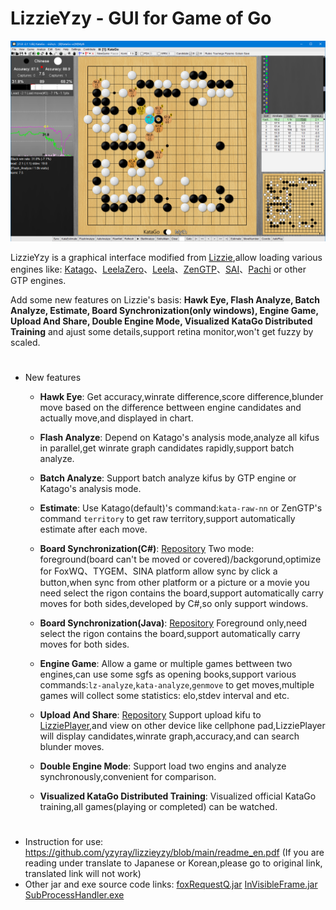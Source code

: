 # LizzieYzy - GUI for Game of Go
![screenshot_en](/screenshot_en.png?raw=true)

LizzieYzy is a graphical interface modified from [Lizzie](https://github.com/featurecat/lizzie),allow loading various engines like: [Katago](https://github.com/lightvector/KataGo)、[LeelaZero](https://github.com/leela-zero/leela-zero)、[Leela](https://github.com/gcp/Leela)、[ZenGTP](https://github.com/yzyray/ZenGTP)、[SAI](http://sai.unich.it)、[Pachi](https://github.com/pasky/pachi) or other GTP engines.

Add some new features on Lizzie's basis: **Hawk Eye, Flash Analyze, Batch Analyze, Estimate, Board Synchronization(only windows), Engine Game, Upload And Share, Double Engine Mode, Visualized KataGo Distributed Training** and ajust some details,support retina monitor,won't get fuzzy by scaled.
#
* New features

  * **Hawk Eye**: Get accuracy,winrate difference,score difference,blunder move based on the difference bettween engine candidates and actually move,and displayed in chart.

  * **Flash Analyze**: Depend on Katago's analysis mode,analyze all kifus in parallel,get winrate graph candidates rapidly,support batch analyze.

  * **Batch Analyze**: Support batch analyze kifus by GTP engine or Katago's analysis mode.

  * **Estimate**: Use Katago(default)'s command:`kata-raw-nn` or ZenGTP's command `territory` to get raw territory,support automatically estimate after each move.

  * **Board Synchronization(C#)**: [Repository](https://github.com/yzyray/readboard) Two mode: foreground(board can't be moved or covered)/backgorund,optimize for FoxWQ、TYGEM、SINA platform allow sync by click a button,when sync from other platform or a picture or a movie you need select the rigon contains the board,support automatically carry moves for both sides,developed by C#,so only support windows.

  * **Board Synchronization(Java)**: [Repository](https://github.com/yzyray/readboard_Boofcv) Foreground only,need select the rigon contains the board,support automatically carry moves for both sides.

  * **Engine Game**: Allow a game or multiple games bettween two engines,can use some sgfs as opening books,support various commands:`lz-analyze`,`kata-analyze`,`genmove` to get moves,multiple games will collect some statistics: elo,stdev interval and etc.

  * **Upload And Share**: [Repository](https://github.com/yzyray/LizziePlayer) Support upload kifu to [LizziePlayer](http://lizzieyzy.cn),and view on other device like cellphone pad,LizziePlayer will display candidates,winrate graph,accuracy,and can search blunder moves.

  * **Double Engine Mode**: Support load two engins and analyze synchronously,convenient for comparison.

  * **Visualized KataGo Distributed Training**: Visualized official KataGo training,all games(playing or completed) can be watched.

#
 * Instruction for use: https://github.com/yzyray/lizzieyzy/blob/main/readme_en.pdf (If you are reading under translate to Japanese or Korean,please go to original link, translated link will not work)
 * Other jar and exe source code links: [foxRequestQ.jar](https://github.com/yzyray/FoxRequest) [InVisibleFrame.jar](https://github.com/yzyray/testbuffer) [SubProcessHandler.exe](https://github.com/yzyray/SubProcessHandler)
